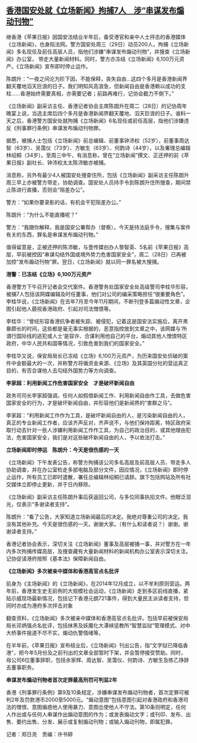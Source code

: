 <!--1640776124000-->
[香港国安处就《立场新闻》拘捕7人　涉“串谋发布煽动刊物”](https://www.rfa.org/mandarin/yataibaodao/gangtai/ac1229a-12292021060754.html)
------

<p class="p2">继香港《苹果日报》因国安法结业半年后，备受港官和亲中人士抨击的香港媒体《立场新闻》，也身陷法网。警方国安处周三（29日）动员200人，拘捕《立场新闻》多名现任及前任高层人员，指他们涉嫌“串谋发布煽动刊物”，并搜查《立场新闻》办公室， 带走大量新闻材料。同时，警方亦冻结《立场新闻》6,100万元资产。《立场新闻》宣布即时停止运作。</p><p class="p2">陈朗升：“一夜之间沦为阶下因，不能保释，丧失自由...这四个多月是香港新闻界翻天覆地滔天巨浪的日子。我们明知风高浪急，但新闻自由是香港赖以成功的支柱......香港始终需要真相，亦需要记者；前路再难行，记协会截力不倒下。”</p><p class="p2">《立场新闻》副采访主任、香港记者协会主席陈朗升在周二（28日）的记协周年晚宴上说，当选主席后四个多月是香港新闻界翻天覆地、滔天巨浪的日子。谁料一天之后，香港警方国安处就拘捕《立场新闻》6名现任或前任高层，指他们涉嫌违反《刑事罪行条例》串谋发布煽动刊物罪。</p><p class="p2">据悉，被捕人士包括《立场新闻》前总编辑、前董事钟沛权（52岁），前董事周达智（63岁）、吴霭仪（73岁）、方敏生（63岁）、何韵诗（44岁），以及署理总编辑林绍桐（34岁）。至周三中午，有消息称，曾在“立场新闻”撰文、正还押的前《苹果日报》副社长、钟沛权太太陈沛敏亦被捕。</p><p class="p2">消息称，另外有最少4人被国安处搜查住所，包括《立场新闻》副采访主任陈朗升周三早上亦被警方带走，协助调查。国安处人员持手令到陈朗升住所搜查，期间禁止陈进行直播，否则会“阻差办公”。</p><p class="p2">警方：“如果你要录影的话，有机会干犯阻差办公。”</p><p class="p2">陈朗升：“为什么不能直播呢？”</p><p class="p2">警方：“我跟你解释，我是国安公署帮办（督察）。今天是持法庭手令，搜集与案件有关的东西，罪名是串谋发布煽动刊物。”</p><p class="p2">值得留意是，正被还押的陈沛敏，与壹传媒创办人黎智英、5名前《苹果日报》高层，早前被控因“串谋勾结外国或境外势力危害国家安全”，周二（28日）已再被加控“发布煽动刊物”罪。翌日，《立场新闻》就以同一罪名被大搜捕。</p><p class="p2"><strong>港警：已冻结《立场》6,100万元资产</strong></p><p class="p2">香港警方下午召开记者会交代案件。香港警务处国家安全处高级警司李桂华形容，被捕7人包括该网媒编辑及时任董事，他们对公司的编采策略担任“很重要角色”。李桂华说，《立场新闻》在去年7月至今年11月期间，不断刊登多篇煽动性文章，企图引起他人藐视香港政府、引起对司法憎恨等。</p><p class="p2">李桂华：“曾经形容香港抗争者被失踪、被侵犯，记着这是国安法实施后，离开黑暴颇长的时间，这些都是毫无事实根据的，恶意指控放到文章之中，该网媒与‘所谓行国际线的逃犯或人士’是容许、合谋利用他自己的平台，煽动其他人憎恨特区政府，中华人民共和国等情况，引致危害到我们的国家安全。”</p><p class="p2">李桂华又说，保安局局长已冻结《立场》6,100万元资产，为历来国安处侦破的案件中金额最大的一次，并称警方将循资金来源、《立场》及其英国分社的营运真正目的，有否合谋他人去勾结外国势力等方向调查。</p><p class="p2"><strong>李家超：利用新闻工作危害国家安全　才是破坏新闻自由</strong></p><p class="p2">政务司司长李家超强调，任何人如假借新闻工作、利用新闻自由作工具，去做危害国家安全的行为，才是破坏新闻自由，并形容他们是新闻界的“害群之马”。</p><p class="p2">李家超：“利用新闻工作作为工具，是破坏新闻自由的人，是污染新闻自由的人，真正的专业新闻工作者，应该齐声反对，齐声说不，与他们保持距离，特区政府采取行动去针对一些人涉嫌利用新闻工作作工具，为自己的政治目的，或其他理由犯法，危害国家安全，我们是对这些破坏新闻自由的人，予以依法打击。”</p><p class="p2"><strong>立场新闻即时停运　陈朗升：今天是很伤感的一天</strong></p><p class="p2">《立场新闻》下午发表公告，称警方拘捕该公司多名高层及前高层人员、带走多人协助调查，并在办公室检走多部电脑及部分文件，因应情况，《立场新闻》即时停止运作，所有员工已即时遣散，署任总编辑林绍桐已请辞。旗下包括网站及所有社交媒体立即停止更新，并于日内移除。</p><p class="p2">《立场新闻》副采访主任陈朗升事后获返回公司，与多位同事执拾文件。他眼泛泪光，仅表示“多谢读者支持”。</p><p class="p2">陈朗升：“看了公告，大家知道立场新闻最后的决定。我绝对尊重公司的决定。我没有其他补充。今天是很伤感的一天。谢谢大家。（有什么和读者说？）谢谢。谢谢读者支持。”</p><p class="p2">香港记者协会表示，深切关注《立场新闻》董事及高层被捕一事，并对警方在一年内多次拘捕传媒高层，及搜查藏有大量新闻材料的新闻机构办公室表示深切关注。记协促请港府按照《基本法》保障新闻自由。</p><p class="p2"><strong>《立场新闻》多次被亲中媒体和香港高官点名批评</strong></p><p class="p2">前身为《主场新闻》的《立场新闻》，在2014年12月成立，以不牟利原则营运。两年前，香港发生史无前例的大规模社会运动，《立场新闻》走到多区前线直播，紧贴示威现场最新情况，包括记下香港元朗721事件，得到大量民主派读者支持，但同时亦成为港府多次抨击对象</p><p class="p2">翻查资料，《立场新闻》多次被亲中媒体和香港高官点名批评。包括早前被保安局局长邓炳强点名批评，包括抹黑及妖魔化大潭峡惩教所“智慧监狱”管理模式、对中大桥事件报道不尽不实，煽动仇警情绪等。</p><p class="p2">在半年前，《苹果日报》宣布结业后，《立场新闻》刊出公告，指“文字狱已降临香港”，把今年5月份及之前刊出的文章全部暂时下架，并会暂停接受赞助。同时，母公司6位董事辞职，包括余家辉、周达智、吴霭仪、何韵诗、方敏生及练乙铮辞去董事职务。</p><p class="p2"><strong>串谋发布煽动刊物者首次定罪最高刑罚可判监2年</strong></p><p class="p2">香港《刑事罪行条例》第9及10条规定，涉嫌串谋发布煽动刊物者，首次定罪可被判2年及罚款港币2000至5000元。“煽动意图”包括意图引起对香港政府和香港司法的憎恨、意图煽惑他人使用暴力、意图怂使他人不守法。第10条则明定，任何人作出或与任何人串谋作出煽动意图的作为；或发表煽动文字；或刊印、发布、出售、要约出售、分发、展示或复制煽动刊物；或输入煽动刊物，即属犯罪。 </p><p class="p1"></p><p class="p2">记者：郑日尧　责编：许书婷</p><p class="p1"></p><p class="p2"> </p><p class="p1"></p><p class="p2"> </p><p class="p1"></p><p class="p3"></p><p class="p3"></p>
